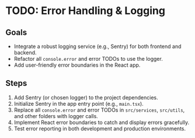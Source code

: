 # TODO: Error Handling & Logging

## Goals
- Integrate a robust logging service (e.g., Sentry) for both frontend and backend.
- Refactor all `console.error` and error TODOs to use the logger.
- Add user-friendly error boundaries in the React app.

## Steps
1. Add Sentry (or chosen logger) to the project dependencies.
2. Initialize Sentry in the app entry point (e.g., `main.tsx`).
3. Replace all `console.error` and error TODOs in `src/services`, `src/utils`, and other folders with logger calls.
4. Implement React error boundaries to catch and display errors gracefully.
5. Test error reporting in both development and production environments. 